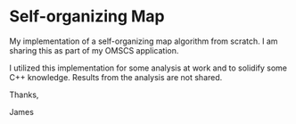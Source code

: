 # Self-organizing Map
My implementation of a self-organizing map algorithm from scratch. I am sharing this as part of my OMSCS application.

I utilized this implementation for some analysis at work and to solidify some C++ knowledge. Results from the analysis are not shared.

Thanks,

James
